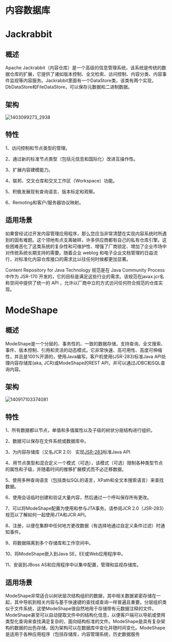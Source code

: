 ﻿<!--
 * @Author: wangzhichiao<https://github.com/wzc570738205>
 * @Date: 2021-03-29 15:36:04
 * @LastEditors: wangzhichiao<https://github.com/wzc570738205>
 * @LastEditTime: 2021-03-29 15:36:31
-->
# **内容数据库**
# **Jackrabbit**
## **概述**
Apache Jackrabbit（内容仓库）是一个高级的信息管理系统，该系统是传统的数据仓库的扩展，它提供了诸如版本控制、全文检索、访问控制、内容分类、内容事件监视等内容服务。Jackrabbit里面有一个DataStore类，该类有两个实现，DbDataStore和FileDataStore，可以保存元数据和二进制数据。
## **架构**
![1403099273\_2938](/images/neirong/Aspose.Words.cdfdefbb-bfa1-4a43-9063-e80ca80a5cc8.001.jpeg)
## **特性**
1、访问控制和节点类型的管理。

2、通过新的标准节点类型（包括元信息和国际化）改进互操作性。

3、扩展内容建模能力。

4、联邦、交叉仓库和交叉工作区（Workspace）功能。

5、积极发展现有查询语言、版本标定和观察。

6、Remoting和客户/服务器协议映射。
## **适用场景**
如果曾经试过开发内容管理应用程序，那么您应当非常清楚在实现内容系统时所遇到的固有难题。这个领地有点支离破碎，许多供应商都有自己的私有仓库引擎。这些困难恶化了这类系统的复杂性和可维护性、增强了厂商锁定、增加了企业市场中对传统系统长期支持的需要。随着企业 weblog 和电子企业文档管理的日益流行，对标准化内容仓库接口的需求比以往任何时候都更加显著。

Content Repository for Java Technology 规范是在 Java Community Process 中作为 JSR-170 开发的，它的目标是满足这些行业的需求。该规范在javax.jcr名称空间中提供了统一的 API ，允许以厂商中立的方式访问任何符合规范的仓库实现。
# **ModeShape**
## **概述**
ModeShape是一个分层的、事务性的、一致的数据存储，支持查询、全文搜索、事件、版本控制、引用和灵活的动态模式。它非常快速、高可用性、高度可伸缩性，并且是100%开源的，使用Java编写。客户机使用(JSR-283)标准Java API处理内容存储库(aka, JCR)或ModeShape的REST API，并可以通过JDBC和SQL查询内容。
## **架构**
![140917103374081](/images/neirong/Aspose.Words.cdfdefbb-bfa1-4a43-9063-e80ca80a5cc8.002.png)
## **特性**
1、所有数据都以节点，单值和多值属性以及子级的树状分层结构进行组织。

2、数据可以保存在文件系统或数据库中。

3、为内容存储库（又名JCR 2.0） 实现[JSR-283](http://www.jcp.org/en/jsr/detail?id=283)标准Java API

4、用节点类型和混合定义一个模式（可选），该模式（可选）限制各种类型节点的属性和子级，并随着时间的推移扩展模式而不必迁移数据。

5、使用多种查询语言（包括类似SQL的语言，XPath和全文本搜索语言）来查找数据。

6、使用会话临时创建和验证大量内容，然后通过一个呼叫保存所有更改。

7、可以将ModeShape配置为使用和参与JTA事务。请参阅JCR 2.0（JSR-283）规范以了解如何一起使用JTA和JCR API。

8、注册，以便在集群中任何地方更改数据（有选择地通过自定义条件过滤）时通知事件。

9、将数据隔离到多个存储库和工作空间中。

10、将ModeShape嵌入到Java SE，EE或Web应用程序中。

11、安装到JBoss AS和应用程序中以集中配置，管理和监视存储库。
## **适用场景**
ModeShape非常适合以树状层次结构组织的数据，其中相关数据紧密存储在一起，其中导航到相关内容与基于快速键的查找或查询一样普遍且重要。分层组织类似于文件系统，这使ModeShape很自然地用于存储带有元数据注释的文件。ModeShape甚至可以自动提取文件中的结构化信息，以便客户端可以导航或使用类型化查询来查找满足复杂的，面向结构标准的文件。ModeShape是具有复杂架构的数据的出色存储，因为架构可以在数据库中变化并随时间变化。ModeShape是适用于各种应用程序（包括存储库，内容管理系统，历史数据服务

